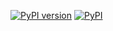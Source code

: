 ﻿[![PyPI version](https://badge.fury.io/py/intelora.svg)](https://badge.fury.io/py/intelora)
[![PyPI](https://img.shields.io/pypi/pyversions/intelora.svg)](https://pypi.python.org/pypi/intelora/)

